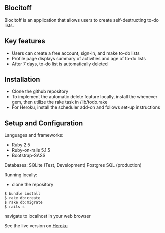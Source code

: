 ## Blocitoff
Blocitoff is an application that allows users to create self-destructing to-do lists.

## Key features
- Users can create a free account, sign-in, and make to-do lists
- Profile page displays summary of activities and age of to-do lists
- After 7 days, to-do list is automatically deleted

## Installation
- Clone the github repository
- To implement the automatic delete feature locally, install the whenever gem, then utilize the rake task in /lib/todo.rake
- For Heroku, install the scheduler add-on and follows set-up instructions

## Setup and Configuration
Languages and frameworks:
- Ruby 2.5
- Ruby-on-rails 5.1.5
- Bootstrap-SASS

Databases: SQLite (Test, Development) Postgres SQL (production)

Running locally:
- clone the repository

```
$ bundle install
$ rake db:create
$ rake db:migrate
$ rails s
```
navigate to localhost in your web browser

See the live version on [Heroku](https://morning-thicket-71470.herokuapp.com/)
